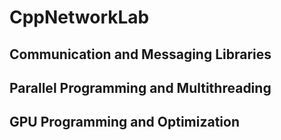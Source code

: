 # CppNetworkLab

## Communication and Messaging Libraries
## Parallel Programming and Multithreading
## GPU Programming and Optimization

